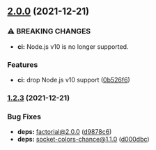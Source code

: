 ## [2.0.0](https://github.com/KenanY/chromatic-orb/compare/1.2.3...2.0.0) (2021-12-21)


### ⚠ BREAKING CHANGES

* **ci:** Node.js v10 is no longer supported.

### Features

* **ci:** drop Node.js v10 support ([0b526f6](https://github.com/KenanY/chromatic-orb/commit/0b526f62c954155ab8ef7f76a6eacbdcb8a1518a))

### [1.2.3](https://github.com/KenanY/chromatic-orb/compare/1.2.2...1.2.3) (2021-12-21)


### Bug Fixes

* **deps:** factorial@2.0.0 ([d9878c6](https://github.com/KenanY/chromatic-orb/commit/d9878c681147e0234e8e82c541fc32e4455e0bfd))
* **deps:** socket-colors-chance@1.1.0 ([d000dbc](https://github.com/KenanY/chromatic-orb/commit/d000dbce19239512a5268fccbe889a3b12dde0aa))
